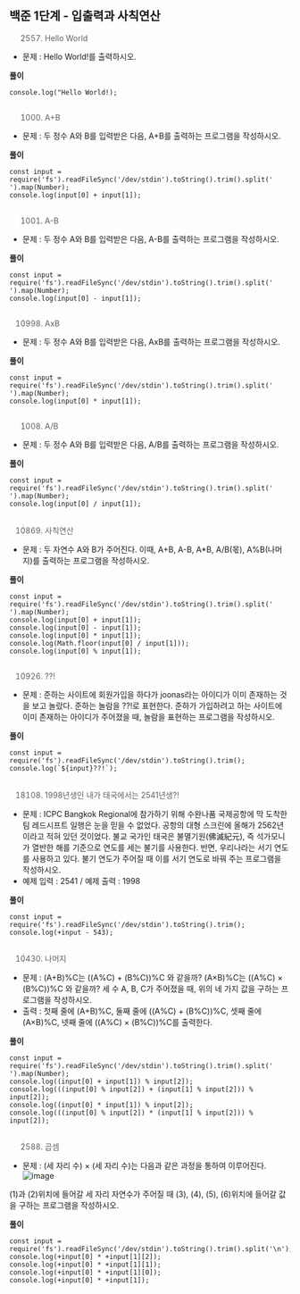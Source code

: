 ## 백준 1단계 - 입출력과 사칙연산

> 2557. Hello World
 - 문제 : Hello World!를 출력하시오.

**풀이**
```
console.log("Hello World!);
```
##
> 1000. A+B
 - 문제 : 두 정수 A와 B를 입력받은 다음, A+B를 출력하는 프로그램을 작성하시오.
 
**풀이**
```
const input = require('fs').readFileSync('/dev/stdin').toString().trim().split(' ').map(Number);
console.log(input[0] + input[1]);
```
##
> 1001. A-B
 - 문제 : 두 정수 A와 B를 입력받은 다음, A-B를 출력하는 프로그램을 작성하시오.
 
**풀이**
```
const input = require('fs').readFileSync('/dev/stdin').toString().trim().split(' ').map(Number);
console.log(input[0] - input[1]);
```
##
> 10998. AxB
 - 문제 : 두 정수 A와 B를 입력받은 다음, AxB를 출력하는 프로그램을 작성하시오.
 
**풀이**
```
const input = require('fs').readFileSync('/dev/stdin').toString().trim().split(' ').map(Number);
console.log(input[0] * input[1]);
```
##
> 1008. A/B
 - 문제 : 두 정수 A와 B를 입력받은 다음, A/B를 출력하는 프로그램을 작성하시오.
 
**풀이**
```
const input = require('fs').readFileSync('/dev/stdin').toString().trim().split(' ').map(Number);
console.log(input[0] / input[1]);
```
##
> 10869. 사칙연산
 - 문제 : 두 자연수 A와 B가 주어진다. 이때, A+B, A-B, A*B, A/B(몫), A%B(나머지)를 출력하는 프로그램을 작성하시오.
 
**풀이**
```
const input = require('fs').readFileSync('/dev/stdin').toString().trim().split(' ').map(Number);
console.log(input[0] + input[1]);
console.log(input[0] - input[1]);
console.log(input[0] * input[1]);
console.log(Math.floor(input[0] / input[1]));
console.log(input[0] % input[1]);
```
##
> 10926. ??!
 - 문제 : 준하는 사이트에 회원가입을 하다가 joonas라는 아이디가 이미 존재하는 것을 보고 놀랐다. 준하는 놀람을 ??!로 표현한다. 준하가 가입하려고 하는 사이트에 이미 존재하는 아이디가 주어졌을 때, 놀람을 표현하는 프로그램을 작성하시오.
 
**풀이**
```
const input = require('fs').readFileSync('/dev/stdin').toString().trim();
console.log(`${input}??!`);
```
##
> 18108. 1998년생인 내가 태국에서는 2541년생?!
 - 문제 : ICPC Bangkok Regional에 참가하기 위해 수완나품 국제공항에 막 도착한 팀 레드시프트 일행은 눈을 믿을 수 없었다. 공항의 대형 스크린에 올해가 2562년이라고 적혀 있던 것이었다. 불교 국가인 태국은 불멸기원(佛滅紀元), 즉 석가모니가 열반한 해를 기준으로 연도를 세는 불기를 사용한다. 반면, 우리나라는 서기 연도를 사용하고 있다. 불기 연도가 주어질 때 이를 서기 연도로 바꿔 주는 프로그램을 작성하시오.
 - 예제 입력 : 2541 / 예제 출력 : 1998
 
**풀이**
```
const input = require('fs').readFileSync('/dev/stdin').toString().trim();
console.log(+input - 543);
```
##
> 10430. 나머지
 - 문제 : (A+B)%C는 ((A%C) + (B%C))%C 와 같을까? (A×B)%C는 ((A%C) × (B%C))%C 와 같을까?
 세 수 A, B, C가 주어졌을 때, 위의 네 가지 값을 구하는 프로그램을 작성하시오.
 - 출력 : 첫째 줄에 (A+B)%C, 둘째 줄에 ((A%C) + (B%C))%C, 셋째 줄에 (A×B)%C, 넷째 줄에 ((A%C) × (B%C))%C를 출력한다.

**풀이**
```
const input = require('fs').readFileSync('/dev/stdin').toString().trim().split(' ').map(Number);
console.log((input[0] + input[1]) % input[2]);
console.log(((input[0] % input[2]) + (input[1] % input[2])) % input[2]);
console.log((input[0] * input[1]) % input[2]);
console.log(((input[0] % input[2]) * (input[1] % input[2])) % input[2]);
```
##
> 2588. 곱셈
 - 문제 : (세 자리 수) × (세 자리 수)는 다음과 같은 과정을 통하여 이루어진다.
![image](https://github.com/JavaScript-Coding-Test-Study/lsh/assets/133360417/2df76533-ceb8-4e54-8021-dec359a6f1fe)

(1)과 (2)위치에 들어갈 세 자리 자연수가 주어질 때 (3), (4), (5), (6)위치에 들어갈 값을 구하는 프로그램을 작성하시오.

**풀이**
```
const input = require('fs').readFileSync('/dev/stdin').toString().trim().split('\n');
console.log(+input[0] * +input[1][2]);
console.log(+input[0] * +input[1][1]);
console.log(+input[0] * +input[1][0]);
console.log(+input[0] * +input[1]);
```
##
